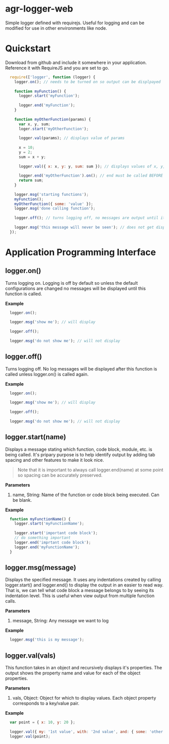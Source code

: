 agr-logger-web
==============

Simple logger defined with requirejs.  Useful for logging and can be modified for use in other environments like node.

# Quickstart 

Download from github and include it somewhere in your application.  Reference it with RequireJS and you are set to go.

```javascript
  require(['logger', function (logger) {
    logger.on(); // needs to be turned on so output can be displpayed
    
    function myFunction() {
      logger.start('myFunction');
      
      logger.end('myFunction');
    }
    
    function myOtherFunction(params) {
      var x, y, sum;
      loger.start('myOtherFunction');
      
      logger.val(params); // displays value of params
      
      x = 10;
      y = 2;
      sum = x + y;
      
      logger.val({ x: x, y: y, sum: sum }); // displays values of x, y, and sum
      
      logger.end('myOtherFunction').on(); // end must be called BEFORE a value is returned
      return sum; 
    }
    
    logger.msg('starting functions');
    myFunction();
    myOtherFunction({ some: 'value' });
    logger.msg('done calling function');
    
    logger.off(); // turns logging off, no messages are output until it is turned on again
    
    logger.msg('this message will never be seen'); // does not get displayed because logging was turned off
  });
```

# Application Programming Interface

## logger.on()

Turns logging on.  Logging is off by default so unless the default configurations are changed no messages will be displayed until this function is called.

**Example**

```javascript
  logger.on();
  
  logger.msg('show me'); // will display
  
  logger.off();
  
  logger.msg('do not show me'); // will not display
```

## logger.off()

Turns logging off.  No log messages will be displayed after this function is called unless logger.on() is called again.

**Example** 

```javascript
  logger.on();
  
  logger.msg('show me'); // will display
  
  logger.off();
  
  logger.msg('do not show me'); // will not display
```

## logger.start(name)

Displays a message stating which function, code block, module, etc. is being called.  It's pripary purpose is to help identify output by adding tab spacing and other features to make it look nice.  

> Note that it is important to always call logger.end(name) at some point so spacing can be accurately preserved.

**Parameters**

1. name, String: Name of the function or code block being executed.  Can be blank.

**Example**

```javascript
  function myFunctionName() {
    logger.start('myFunctionName');
   
    logger.start('important code block');
    // do something important
    logger.end('imprtant code block');
    logger.end('myFunctionName');
  }
```

## logger.msg(message)

Displays the specified message.  It uses any indentations created by calling logger.start() and logger.end() to display the output in an easier to read way.  That is, we can tell what code block a message belongs to by seeing its indentation level.  This is useful when view output from multiple function calls.

**Parameters**
1. message, String: Any message we want to log

**Example**

```javascript
  logger.msg('this is my message');
```

## logger.val(vals) 

This function takes in an object and recursively displays it's properties.  The output shows the property name and value for each of the object properties.

**Parameters**
1. vals, Object: Object for which to display values.  Each object property corresponds to a key/value pair.

**Example**

```javascript
  var point = { x: 10, y: 20 };
  
  logger.val({ my: '1st value', with: '2nd value', and: { some: 'other', nested: 'value' }});
  logger.val(point);

```



